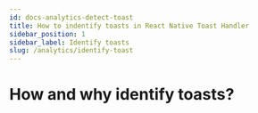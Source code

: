 ```yaml
---
id: docs-analytics-detect-toast
title: How to indentify toasts in React Native Toast Handler
sidebar_position: 1
sidebar_label: Identify toasts
slug: /analytics/identify-toast
---
```


# How and why identify toasts?
